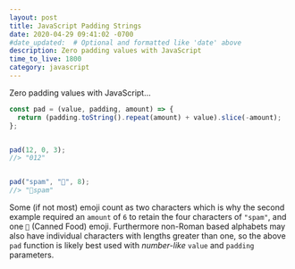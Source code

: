 ```yaml
---
layout: post
title: JavaScript Padding Strings
date: 2020-04-29 09:41:02 -0700
#date_updated:  # Optional and formatted like 'date' above
description: Zero padding values with JavaScript
time_to_live: 1800
category: javascript
---
```




Zero padding values with JavaScript...


```javascript
const pad = (value, padding, amount) => {
  return (padding.toString().repeat(amount) + value).slice(-amount);
};


pad(12, 0, 3);
//> "012"


pad("spam", "🥫", 8);
//> "🥫spam"
```


Some (if not most) emoji count as two characters which is why the second example required an `amount` of `6` to retain the four characters of `"spam"`, and one `🥫` (Canned Food) emoji. Furthermore non-Roman based alphabets may also have individual characters with lengths greater than one, so the above `pad` function is likely best used with _number-like_ `value` and `padding` parameters.
